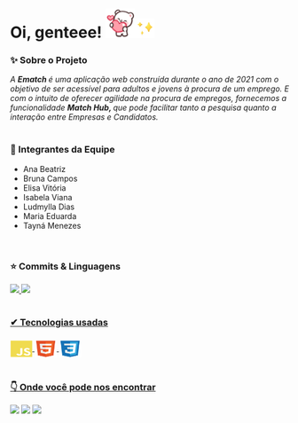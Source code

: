 # Oi, genteee! <img height="53em" src="https://github.com/Ematch-TCE/Ematch-TCE/blob/main/Gifs/aaaaa.png"><img height="35em" src="https://github.com/Ematch-TCE/Ematch-TCE/blob/main/Gifs/392002950-SPARKLES-EMOJI-400px-unscreen.gif">

 <div>
  <h3>✨ Sobre o Projeto</h3> 
 </div>
 
 <div>
  <em> A <b> Ematch </b> é uma aplicação web construída durante o ano de 2021 com o objetivo de ser acessível para adultos e jovens à procura de um emprego. E com o intuito de     oferecer agilidade na procura de empregos, fornecemos a funcionalidade <b> Match Hub, </b> que pode facilitar tanto a pesquisa quanto a interação entre Empresas e Candidatos.  </em>
 </div>

 <br>
 
 <h3>🌺 Integrantes da Equipe</h3>
  
   * Ana Beatriz
   * Bruna Campos
   * Elisa Vitória
   * Isabela Viana
   * Ludmylla Dias 
   * Maria Eduarda
   * Tayná Menezes
  
  <br>

 <h3>⭐ Commits & Linguagens </h3>

 <div align="left">
  <a href="https://github.com/Ematch-TCE">
  <img height="180em" src="https://github-readme-stats.vercel.app/api?username=ematch-tce&show_icons=true&theme=dracula&include_all_commits=true&count_private=true"/>
  <img height="150em" src="https://github-readme-stats.vercel.app/api/top-langs/?username=ematch-tce&layout=compact&langscount=7&theme=dracula"/>
 </div>
  
 <br>
  
 <h3>✔ Tecnologias usadas<h3>

 <div style="display: inline_block">
  <img align="center" alt="Ematch-Js" height="30" width="40" src="https://raw.githubusercontent.com/devicons/devicon/master/icons/javascript/javascript-plain.svg">
  <img align="center" alt="Ematch-HTML" height="30" width="40" src="https://raw.githubusercontent.com/devicons/devicon/master/icons/html5/html5-original.svg">
  <img align="center" alt="Ematch-CSS" height="30" width="40" src="https://raw.githubusercontent.com/devicons/devicon/master/icons/css3/css3-original.svg">
 </div>
  
 <br>
  
 <h3>👇 Onde você pode nos encontrar</h3>
  
 <div> 
  <a href ="mailto:tecods8@gmail.com"><img src="https://img.shields.io/badge/Gmail-D14836?style=for-the-badge&logo=gmail&logoColor=white" target="_blank"></a>
  <a href="https://www.instagram.com/_ematch_/"><img src="https://img.shields.io/badge/Instagram-E4405F?style=for-the-badge&logo=instagram&logoColor=white" target="_blank"></a>
  <a href="https://ematch.netlify.app/"><img src="https://img.shields.io/badge/Netlify-00C7B7?style=for-the-badge&logo=netlify&logoColor=white" target="_blank"></a>
 </div>
  
